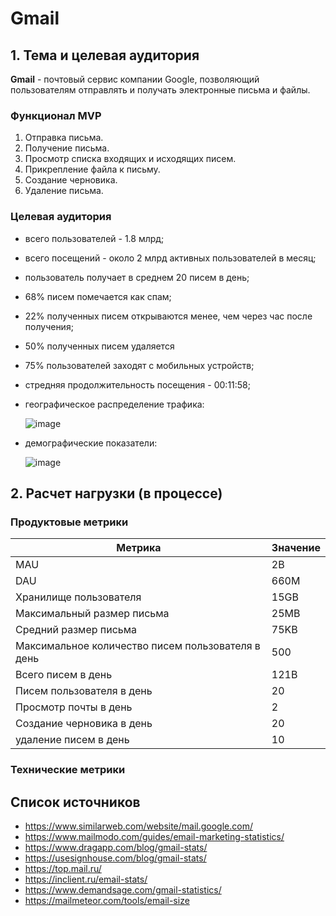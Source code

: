 # Gmail


## 1. Тема и целевая аудитория

**Gmail** - почтовый сервис компании Google, позволяющий пользователям отправлять и получать электронные письма и файлы.

### Функционал MVP

1. Отправка письма.
2. Получение письма.
3. Просмотр списка входящих и исходящих писем.
4. Прикрепление файла к письму.
5. Создание черновика.
6. Удаление письма.

### Целевая аудитория

- всего пользователей - 1.8 млрд;
- всего посещений - около 2 млрд активных пользователей в месяц;
- пользователь получает в среднем 20 писем в день;
- 68% писем помечается как спам;
- 22% полученных писем открываются менее, чем через час после получения;
- 50% полученных писем удаляется
- 75% пользователей заходят с мобильных устройств;
- стредняя продолжительность посещения - 00:11:58;
- географическое распределение трафика:
  
  ![image](https://github.com/user-attachments/assets/61c3984f-00cf-48e1-ae4b-3a9fc615cb70)

- демографические показатели:
  
  ![image](https://github.com/user-attachments/assets/1f7420f2-615a-4178-880c-7aae0f6e935e)

## 2. Расчет нагрузки (в процессе)

### Продуктовые метрики

| Метрика | Значение |
| --- | ----------- |
| MAU | 2B |
| DAU | 660M |
| Хранилище пользователя | 15GB |
| Максимальный размер письма | 25MB |
| Средний размер письма | 75KB |
| Максимальное количество писем пользователя в день | 500 |
| Всего писем в день | 121B |
| Писем пользователя в день | 20 |
| Просмотр почты в день | 2 |
| Создание черновика в день | 20 |
| удаление писем в день | 10 |

### Технические метрики



## Список источников

- https://www.similarweb.com/website/mail.google.com/
- https://www.mailmodo.com/guides/email-marketing-statistics/
- https://www.dragapp.com/blog/gmail-stats/
- https://usesignhouse.com/blog/gmail-stats/
- https://top.mail.ru/
- https://inclient.ru/email-stats/
- https://www.demandsage.com/gmail-statistics/
- https://mailmeteor.com/tools/email-size

